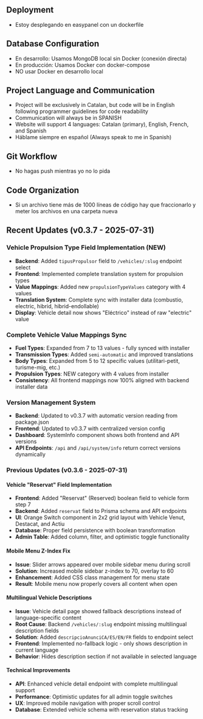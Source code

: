 ## Deployment
- Estoy desplegando en easypanel con un dockerfile

## Database Configuration
- En desarrollo: Usamos MongoDB local sin Docker (conexión directa)
- En producción: Usamos Docker con docker-compose
- NO usar Docker en desarrollo local

## Project Language and Communication
- Project will be exclusively in Catalan, but code will be in English following programmer guidelines for code readability
- Communication will always be in SPANISH
- Website will support 4 languages: Catalan (primary), English, French, and Spanish
- Háblame siempre en español (Always speak to me in Spanish)

## Git Workflow
- No hagas push mientras yo no lo pida

## Code Organization
- Si un archivo tiene más de 1000 líneas de código hay que fraccionarlo y meter los archivos en una carpeta nueva

## Recent Updates (v0.3.7 - 2025-07-31)

### Vehicle Propulsion Type Field Implementation (NEW)
- **Backend**: Added `tipusPropulsor` field to `/vehicles/:slug` endpoint select
- **Frontend**: Implemented complete translation system for propulsion types
- **Value Mappings**: Added new `propulsionTypeValues` category with 4 values
- **Translation System**: Complete sync with installer data (combustio, electric, hibrid, hibrid-endollable)
- **Display**: Vehicle detail now shows "Eléctrico" instead of raw "electric" value

### Complete Vehicle Value Mappings Sync
- **Fuel Types**: Expanded from 7 to 13 values - fully synced with installer
- **Transmission Types**: Added `semi-automatic` and improved translations
- **Body Types**: Expanded from 5 to 12 specific values (utilitari-petit, turisme-mig, etc.)
- **Propulsion Types**: NEW category with 4 values from installer
- **Consistency**: All frontend mappings now 100% aligned with backend installer data

### Version Management System
- **Backend**: Updated to v0.3.7 with automatic version reading from package.json
- **Frontend**: Updated to v0.3.7 with centralized version config
- **Dashboard**: SystemInfo component shows both frontend and API versions
- **API Endpoints**: `/api` and `/api/system/info` return correct versions dynamically

### Previous Updates (v0.3.6 - 2025-07-31)

#### Vehicle "Reservat" Field Implementation
- **Frontend**: Added "Reservat" (Reserved) boolean field to vehicle form step 7
- **Backend**: Added `reservat` field to Prisma schema and API endpoints
- **UI**: Orange Switch component in 2x2 grid layout with Vehicle Venut, Destacat, and Actiu
- **Database**: Proper field persistence with boolean transformation
- **Admin Table**: Added column, filter, and optimistic toggle functionality

#### Mobile Menu Z-Index Fix
- **Issue**: Slider arrows appeared over mobile sidebar menu during scroll
- **Solution**: Increased mobile sidebar z-index to 70, overlay to 60
- **Enhancement**: Added CSS class management for menu state
- **Result**: Mobile menu now properly covers all content when open

#### Multilingual Vehicle Descriptions
- **Issue**: Vehicle detail page showed fallback descriptions instead of language-specific content
- **Root Cause**: Backend `/vehicles/:slug` endpoint missing multilingual description fields
- **Solution**: Added `descripcioAnunciCA/ES/EN/FR` fields to endpoint select
- **Frontend**: Implemented no-fallback logic - only shows description in current language
- **Behavior**: Hides description section if not available in selected language

#### Technical Improvements
- **API**: Enhanced vehicle detail endpoint with complete multilingual support
- **Performance**: Optimistic updates for all admin toggle switches
- **UX**: Improved mobile navigation with proper scroll control
- **Database**: Extended vehicle schema with reservation status tracking